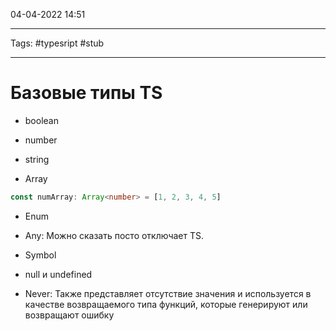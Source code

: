 04-04-2022
14:51
***
Tags: #typesript #stub
***
# Базовые типы TS

-   boolean
-   number
-   string

-   Array
```typescript
const numArray: Array<number> = [1, 2, 3, 4, 5]
```    
    
-   Enum
    
-   Any:
Можно сказать посто отключает TS.

-   Symbol
    
-   null и undefined
    
-   Never:
Также представляет отсутствие значения и используется в качестве возвращаемого типа функций, которые генерируют или возвращают ошибку
